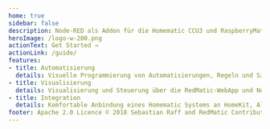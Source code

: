 ```yaml
---
home: true
sidebar: false
description: Node-RED als Addon für die Homematic CCU3 und RaspberryMatic
heroImage: /logo-w-200.png
actionText: Get Started →
actionLink: /guide/
features:
- title: Automatisierung
  details: Visuelle Programmierung von Automatisierungen, Regeln und Szenen. Ergänzung oder Alternative für CCU-Programme und -Scripte
- title: Visualisierung
  details: Visualisierung und Steuerung über die RedMatic-WebApp und Node-RED Dashboard
- title: Integration
  details: Komfortable Anbindung eines Homematic Systems an HomeKit, Alexa oder MQTT, Anbindungen an externe Services und Systeme
footer: Apache 2.0 Licence © 2018 Sebastian Raff and RedMatic Contributors
---
```

